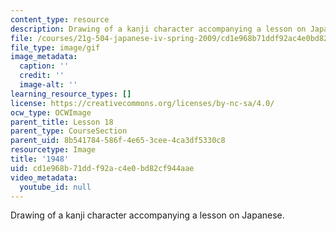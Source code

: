 ```yaml
---
content_type: resource
description: Drawing of a kanji character accompanying a lesson on Japanese.
file: /courses/21g-504-japanese-iv-spring-2009/cd1e968b71ddf92ac4e0bd82cf944aae_1948.gif
file_type: image/gif
image_metadata:
  caption: ''
  credit: ''
  image-alt: ''
learning_resource_types: []
license: https://creativecommons.org/licenses/by-nc-sa/4.0/
ocw_type: OCWImage
parent_title: Lesson 18
parent_type: CourseSection
parent_uid: 8b541784-586f-4e65-3cee-4ca3df5330c8
resourcetype: Image
title: '1948'
uid: cd1e968b-71dd-f92a-c4e0-bd82cf944aae
video_metadata:
  youtube_id: null
---
```

Drawing of a kanji character accompanying a lesson on Japanese.